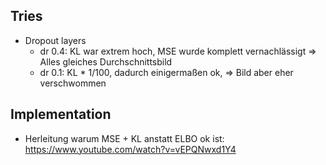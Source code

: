 ## Tries
- Dropout layers
    - dr 0.4: KL war extrem hoch, MSE wurde komplett vernachlässigt => Alles gleiches Durchschnittsbild
    - dr 0.1: KL * 1/100, dadurch einigermaßen ok, => Bild aber eher verschwommen

## Implementation
- Herleitung warum MSE + KL anstatt ELBO ok ist: https://www.youtube.com/watch?v=vEPQNwxd1Y4